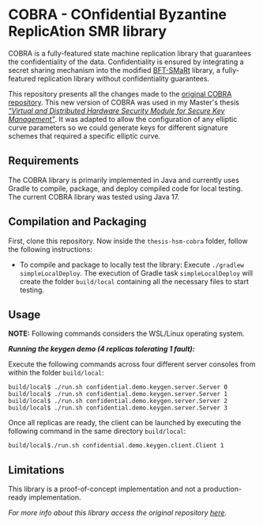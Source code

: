 # COBRA - COnfidential Byzantine ReplicAtion SMR library

COBRA is a fully-featured state machine replication library that guarantees the confidentiality of the data. 
Confidentiality is ensured by integrating a secret sharing mechanism into the 
modified [BFT-SMaRt](https://github.com/bft-smart/library) library, a fully-featured replication library without 
confidentiality guarantees.

This repository presents all the changes made to the [original COBRA repository](https://github.com/bft-smart/cobra).
This new version of COBRA was used in my Master's thesis
[_"Virtual and Distributed Hardware Security Module for Secure Key Management"_](https://github.com/Radnar9/Virtual-Distributed-HSM).
It was adapted to allow the configuration of any elliptic curve parameters so we could generate keys for
different signature schemes that required a specific elliptic curve.

## Requirements
The COBRA library is primarily implemented in Java and currently uses Gradle to compile, package, and 
deploy compiled code for local testing. The current COBRA library was tested using Java 17.

## Compilation and Packaging
First, clone this repository. Now inside the `thesis-hsm-cobra` folder, follow the following instructions:

* To compile and package to locally test the library: Execute `./gradlew simpleLocalDeploy`. The execution of Gradle 
task `simpleLocalDeploy` will create the folder `build/local` containing all the necessary files to start testing.

## Usage
**NOTE:** Following commands considers the WSL/Linux operating system.

***Running the keygen demo (4 replicas tolerating 1 fault):***

Execute the following commands across four different server consoles from within 
the folder `build/local`:
```
build/local$ ./run.sh confidential.demo.keygen.server.Server 0
build/local$ ./run.sh confidential.demo.keygen.server.Server 1
build/local$ ./run.sh confidential.demo.keygen.server.Server 2
build/local$ ./run.sh confidential.demo.keygen.server.Server 3
```

Once all replicas are ready, the client can be launched by executing the following command in 
the same directory `build/local`:
```
build/local$./run.sh confidential.demo.keygen.client.Client 1
```

## Limitations
This library is a proof-of-concept implementation and not a production-ready implementation.

_For more info about this library access the original repository [here](https://github.com/bft-smart/cobra)._

